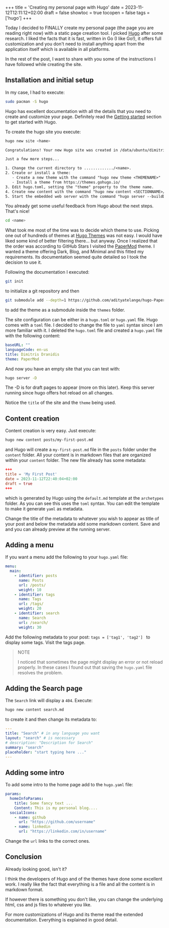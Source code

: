 +++
title = 'Creating my personal page with Hugo'
date = 2023-11-12T12:11:12+02:00
draft = false
showtoc = true
tocopen = false
tags = ['hugo']
+++

Today I decided to FINALLY create my personal page (the page you are reading right now) with a static page creation tool. I picked [Hugo](https://gohugo.io/) after some research. I liked the facts that it is fast, written in Go (I like Go!), it offers full customization and you don't need to install anything apart from the application itself which is available in all platforms.

In the rest of the post, I want to share with you some of the instructions I have followed while creating the site.

## Installation and initial setup

In my case, I had to execute:

```sh
sudo pacman -S hugo
```

Hugo has excellent documentation with all the details that you need to create and customize your page. Definitely read the [Getting started](https://gohugo.io/getting-started/) section to get started with Hugo.

To create the hugo site you execute:

```sh
hugo new site <hame>
```

```txt
Congratulations! Your new Hugo site was created in /data/ubuntu/dimitris/git/hugo/testing.

Just a few more steps...

1. Change the current directory to ............./<name>.
2. Create or install a theme:
   - Create a new theme with the command "hugo new theme <THEMENAME>"
   - Install a theme from https://themes.gohugo.io/
3. Edit hugo.toml, setting the "theme" property to the theme name.
4. Create new content with the command "hugo new content <SECTIONNAME>/<FILENAME>.<FORMAT>".
5. Start the embedded web server with the command "hugo server --buildDrafts".
```

You already get some useful feedback from Hugo about the next steps. That's nice!

```sh
cd <name>
```

What took me most of the time was to decide which theme to use.
Picking one out of hundreds of themes at [Hugo Themes](https://themes.gohugo.io/) was not easy.
I would have liked some kind of better filtering there... but anyway.
Once I realized that the order was according to GitHub Stars I visited the [PaperMod](https://github.com/adityatelange/hugo-PaperMod) theme.
I wanted a theme offering Dark, Blog, and Minimal and this fitted my requirements.
Its documentation seemed quite detailed so I took the decision to use it.

Following the documentation I executed:

```sh
git init
```

to initialize a git repository and then

```sh
git submodule add --depth=1 https://github.com/adityatelange/hugo-PaperMod.git themes/PaperMod
```

to add the theme as a submodule inside the `themes` folder.

The site configuration can be either in a `hugo.toml` or `hugo.yaml` file. Hugo comes with a `toml` file. I decided to change the file to `yaml` syntax since I am more familiar with it. I deleted the `hugo.toml` file and created a `hugo.yaml` file with the following content:

```yaml
baseURL: ""
languageCode: en-us
title: Dimitris Dranidis
theme: PaperMod
```

And now you have an empty site that you can test with:

```sh
hugo server -D
```

The -D is for draft pages to appear (more on this later). Keep this server running since hugo offers hot reload on all changes.

Notice the `title` of the site and the `theme` being used.

## Content creation

Content creation is very easy. Just execute:

```sh
hugo new content posts/my-first-post.md
```

and Hugo will create a `my-first-post.md` file in the `posts` folder under the `content` folder. All your content is in markdown files that are organized within your `content` folder. The new file already has some metadata:

```toml
+++
title = 'My First Post'
date = 2023-11-12T22:40:04+02:00
draft = true
+++
```

which is generated by Hugo using the `default.md` template at the `archetypes` folder. As you can see this uses the `toml` syntax. You can edit the template to make it generate `yaml` as metadata.

Change the title of the metadata to whatever you wish to appear as title of your post and below the metadata add some markdown content. Save and and you can already preview at the running server.

## Adding a menu

If you want a menu add the following to your `hugo.yaml` file:

```yaml
menu:
  main:
    - identifier: posts
      name: Posts
      url: /posts/
      weight: 10
    - identifier: tags
      name: Tags
      url: /tags/
      weight: 20
    - identifier: search
      name: Search
      url: /search/
      weight: 30
```

Add the following metadata to your post: `tags = ['tag1', 'tag2']
` to display some tags. Visit the tags page.

> NOTE
>
> I noticed that sometimes the page might display an error or not reload properly. In these cases I found out that saving the `hugo.yaml` file resolves the problem.

## Adding the Search page

The `Search` link will display a `404`. Execute:

```sh
hugo new content search.md
```

to create it and then change its metadata to:

```yaml
---
title: "Search" # in any language you want
layout: "search" # is necessary
# description: "Description for Search"
summary: "search"
placeholder: "start typing here ..."
---
```

## Adding some intro

To add some intro to the home page add to the `hugo.yaml` file:

```yaml
params:
  homeInfoParams:
    title: Some fancy text ...
    Content: This is my personal blog....
  socialIcons:
    - name: github
      url: "https://github.com/username"
    - name: linkedin
      url: "https://linkedin.com/in/username"
```

Change the `url` links to the correct ones.

## Conclusion

Already looking good, isn't it?

I think the developers of Hugo and of the themes have done some excellent work. I really like the fact that everything is a file and all the content is in markdown format.

If however there is something you don't like, you can change the underlying html, css and js files to whatever you like.

For more customizations of Hugo and its theme read the extended documentation. Everything is explained in good detail.
